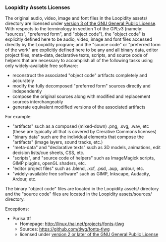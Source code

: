 ### Loopidity Assets Licenses

The original audio, video, image and font files in the Loopidity assets/ directory are licensed under [version 3 of the GNU General Public License](COPYING.images).
With respects to the terminology in section 1 of the GPLv3 (namely: "sources", "preferred form", and "object code"),
the "object code" is explicitly defined here to be audio, video, image and font files accessed directly by the Loopidity program;
and the "source code" or "preferred form of the work" are explicitly defined here to be any and all
binary data, editor project files, meta-data, declarative texts, scripts, and source code of helpers
that are necessary to accomplish all of the following tasks using only widely-available free software:
* reconstruct the associated "object code" artifacts completely and accurately
* modify the fully decomposed "preferred form" sources directly and independently
* compose the original sources along with modified and replacement sources interchangeably
* generate equivalent modified versions of the associated artifacts

For example:
* "artifacts" such as a composed (mixed-down) .png, .svg, .wav, etc (these are typically all that is covered by Crerative Commons licenses)
* "binary data" such are the individual elements that compose the "artifacts" (image layers, sound tracks, etc.)
* "meta-data" and "declarative texts" such as 3D models, animations, edit decision lists/cue sheets, CSS, etc.
* "scripts", and "source code of helpers" such as ImageMagick scripts, GIMP plugins, openGL shaders, etc.
* "editor project files" such as .blend, .xcf, .psd, .aup, .ardour, etc.
* "widely-available free software" such as GIMP, Inkscape, Audacity, Ardour, etc.

The binary "object code" files are located in the Loopidity assets/ directory
and the "source code" files are located in the Loopidity assets/sources/ directory.


Exceptions:
* Purisa.ttf
  - Homepage: http://linux.thai.net/projects/fonts-tlwg
  - Sources: https://github.com/tlwg/fonts-tlwg
  - licensed under [version 2 or later of the GNU General Public License](COPYING.fonts)
